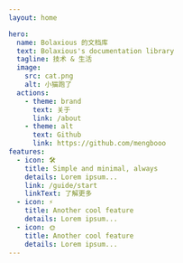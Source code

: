 ```yaml
---
layout: home

hero:
  name: Bolaxious 的文档库
  text: Bolaxious's documentation library
  tagline: 技术 & 生活
  image:
    src: cat.png
    alt: 小猫跑了
  actions:
    - theme: brand
      text: 关于
      link: /about
    - theme: alt
      text: Github
      link: https://github.com/mengbooo
features:
  - icon: 🛠️
    title: Simple and minimal, always
    details: Lorem ipsum...
    link: /guide/start
    linkText: 了解更多
  - icon: ⚡️
    title: Another cool feature
    details: Lorem ipsum...
  - icon: 🌞
    title: Another cool feature
    details: Lorem ipsum...
---
```


<style>
  :root {
  --vp-home-hero-name-color: transparent;
  --vp-home-hero-name-background: -webkit-linear-gradient(120deg, #4ad07d 30%, #3370ff);

  --vp-home-hero-image-background-image: linear-gradient(-45deg, #4ad07d 50%, #3370ff 50%);
  --vp-home-hero-image-filter: blur(44px);
}   

</style>